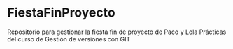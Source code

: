# FiestaFinProyecto
Repositorio para gestionar la fiesta fin de proyecto de Paco y Lola
Prácticas del curso de Gestión de versiones con GIT
